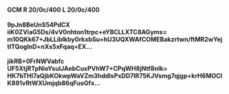 #### GCM R 20/0c/400 L 20/0c/400
**9pJn8BeUnS54PdCX**<br/>**iiK0ZViaG5Ds/4vV0nhton1trpc+eYBCLLXTC8AGyms=**<br/>**m10QKk67+JbLLiblkby0rkxbSu+hU3UQXWAfCOMEBakzrtwn/ftMR2wYejtlTQoglnD+nXs5xFqaq+EX...**<br/><br/>
**jikRB+0FrNWVabfc**<br/>**UF5XtjRTpNioYsuIJAebCuxPVhW7+CPqWH8jNtf8nlk=**<br/>**HK7bTHI7aQjbKOkwpWaVZm3hddlsPxDD7lR75KJVsmg7qjgp+krH6MOCIK891vRtWXUmjqb86qFuoGfx...**